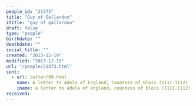 ```yaml
---
people_id: "21373"
title: "Guy of Gallardon"
ititle: "guy of gallardon"
draft: false
type: "people"
birthdate: ""
deathdate: ""
social_title: ""
created: "2013-12-19"
modified: "2013-12-19"
url: "/people/21373.html"
sent:
  - url: letter/99.html
    name: A letter to Adela of England, Countess of Blois (1111-1112)
    iname: a letter to adela of england, countess of blois (1111-1112)
received:
---
```

